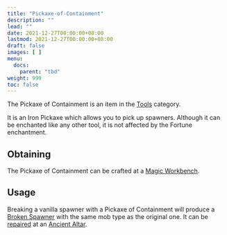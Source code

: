 ```yaml
---
title: "Pickaxe-of-Containment"
description: ""
lead: ""
date: 2021-12-27T00:00:00+08:00
lastmod: 2021-12-27T00:00:00+08:00
draft: false
images: [ ]
menu:
  docs:
    parent: "tbd"
weight: 999
toc: false
---
```


The Pickaxe of Containment is an item in the [Tools](/docs/slimefun/tools) category.

It is an Iron Pickaxe which allows you to pick up spawners. Although it can be enchanted like any other tool, it is not affected by the Fortune enchantment.

## Obtaining

The Pickaxe of Containment can be crafted at a [Magic Workbench](/docs/slimefun/magic-workbench).

## Usage

Breaking a vanilla spawner with a Pickaxe of Containment will produce a [Broken Spawner](/docs/slimefun/broken-spawner) with the same mob type as the original one. It can be [repaired](/docs/slimefun/reinforced-spawner) at an [Ancient Altar](/docs/slimefun/ancient-altar).
